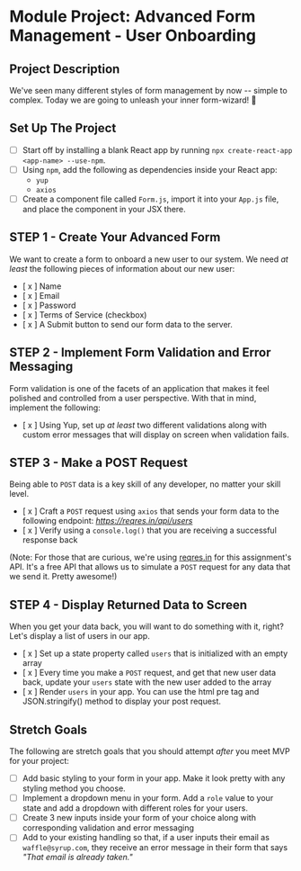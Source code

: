 # Module Project: Advanced Form Management - User Onboarding

## Project Description

We've seen many different styles of form management by now -- simple to complex.
Today we are going to unleash your inner form-wizard! 🧙

## Set Up The Project

- [ ] Start off by installing a blank React app by running
      `npx create-react-app <app-name> --use-npm`.
- [ ] Using `npm`, add the following as dependencies inside your React app:
  - `yup`
  - `axios`
- [ ] Create a component file called `Form.js`, import it into your `App.js`
      file, and place the component in your JSX there.

## STEP 1 - Create Your Advanced Form

We want to create a form to onboard a new user to our system. We need _at least_
the following pieces of information about our new user:

- [ x ] Name
- [ x ] Email
- [ x ] Password
- [ x ] Terms of Service (checkbox)
- [ x ] A Submit button to send our form data to the server.

## STEP 2 - Implement Form Validation and Error Messaging

Form validation is one of the facets of an application that makes it feel
polished and controlled from a user perspective. With that in mind, implement
the following:

- [ x ] Using Yup, set up _at least_ two different validations along with custom
  error messages that will display on screen when validation fails.

## STEP 3 - Make a POST Request

Being able to `POST` data is a key skill of any developer, no matter your skill
level.

- [ x ] Craft a `POST` request using `axios` that sends your form data to the
  following endpoint: _https://reqres.in/api/users_
- [ x ] Verify using a `console.log()` that you are receiving a successful
  response back

(Note: For those that are curious, we're using [reqres.in](https://reqres.in/)
for this assignment's API. It's a free API that allows us to simulate a `POST`
request for any data that we send it. Pretty awesome!)

## STEP 4 - Display Returned Data to Screen

When you get your data back, you will want to do something with it, right? Let's
display a list of users in our app.

- [ x ] Set up a state property called `users` that is initialized with an empty
  array
- [ x ] Every time you make a `POST` request, and get that new user data back,
  update your `users` state with the new user added to the array
- [ x ] Render `users` in your app. You can use the html pre tag and
  JSON.stringify() method to display your post request.

## Stretch Goals

The following are stretch goals that you should attempt _after_ you meet MVP for
your project:

- [ ] Add basic styling to your form in your app. Make it look pretty with any
      styling method you choose.
- [ ] Implement a dropdown menu in your form. Add a `role` value to your state
      and add a dropdown with different roles for your users.
- [ ] Create 3 new inputs inside your form of your choice along with
      corresponding validation and error messaging
- [ ] Add to your existing handling so that, if a user inputs their email as
      `waffle@syrup.com`, they receive an error message in their form that says
      _"That email is already taken."_
